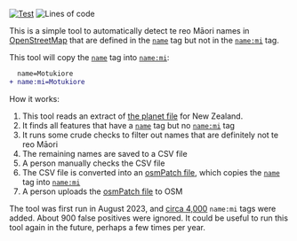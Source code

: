 [![Test](https://github.com/k-yle/name-mi/actions/workflows/ci.yml/badge.svg)](https://github.com/k-yle/name-mi/actions/workflows/ci.yml)
![Lines of code](https://img.shields.io/tokei/lines/github/k-yle/name-mi?color=green)

This is a simple tool to automatically detect te reo Māori names in [OpenStreetMap](https://openstreetmap.org) that are defined in the [`name`](https://osm.wiki/Key:name) tag but not in the [`name:mi`](https://osm.wiki/Key:name:mi) tag.

This tool will copy the [`name`](https://osm.wiki/Key:name) tag into [`name:mi`](https://osm.wiki/Key:name:mi):

```diff
  name=Motukiore
+ name:mi=Motukiore
```

How it works:

1. This tool reads an extract of [the planet file](https://planet.osm.org) for New Zealand.
2. It finds all features that have a [`name`](https://osm.wiki/Key:name) tag but no [`name:mi`](https://osm.wiki/Key:name:mi) tag
3. It runs some crude checks to filter out names that are definitely not te reo Māori
4. The remaining names are saved to a CSV file
5. A person manually checks the CSV file
6. The CSV file is converted into an [osmPatch file](https://github.com/osm-nz/linz-address-import/blob/main/SPEC.md), which copies the [`name`](https://osm.wiki/Key:name) tag into [`name:mi`](https://osm.wiki/Key:name:mi)
7. A person uploads the [osmPatch file](https://github.com/osm-nz/linz-address-import/blob/main/SPEC.md) to OSM

The tool was first run in August 2023, and [circa 4,000](https://taginfo.osm.org/keys/name:mi#chronology) `name:mi` tags were added. About 900 false positives were ignored.
It could be useful to run this tool again in the future, perhaps a few times per year.
